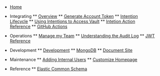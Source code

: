 <!-- docs/_sidebar.md -->

* [Home](/)

* Integrating
** [Overview](/dev_integrate_overview.md)
** [Generate Account Token](/dev_account_token.md)
** [Intention Lifecycle](/dev_intention_lifecycle.md)
** [Using Intentions to Access Vault](/dev_intention_usage.md)
** [Intetion Action Reference](/dev_intention_actions.md)
** [GitHub Actions](/github_actions.md)

* Operations
** [Manage my Team](/ops_manage_team.md)
** [Understanding the Audit Log](/audit.md)
** [JWT Reference](/operations_jwt.md)

* Development
** [Development](/development.md)
** [MongoDB](/dev_mongodb.md)
** [Document Site](/dev_docsite.md)

* Maintenance
** [Adding Internal Users](/operations_internal_user.md)
** [Customize Homepage](/dev_customize_connections.md)

* Reference
** [Elastic Common Schema](https://www.elastic.co/guide/en/ecs/current/ecs-reference.html)